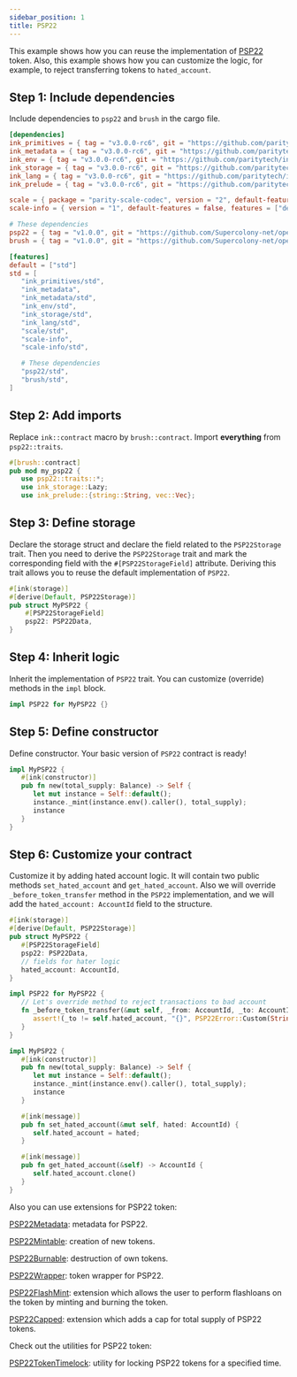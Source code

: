 ```yaml
---
sidebar_position: 1
title: PSP22
---
```


This example shows how you can reuse the implementation of [PSP22](https://github.com/Supercolony-net/openbrush-contracts/tree/main/contracts/token/psp22) token. Also, this example shows how you can customize the logic, for example, to reject transferring tokens to `hated_account`.

## Step 1: Include dependencies

Include dependencies to `psp22` and `brush` in the cargo file.

```toml
[dependencies]
ink_primitives = { tag = "v3.0.0-rc6", git = "https://github.com/paritytech/ink", default-features = false }
ink_metadata = { tag = "v3.0.0-rc6", git = "https://github.com/paritytech/ink", default-features = false, features = ["derive"], optional = true }
ink_env = { tag = "v3.0.0-rc6", git = "https://github.com/paritytech/ink", default-features = false }
ink_storage = { tag = "v3.0.0-rc6", git = "https://github.com/paritytech/ink", default-features = false }
ink_lang = { tag = "v3.0.0-rc6", git = "https://github.com/paritytech/ink", default-features = false }
ink_prelude = { tag = "v3.0.0-rc6", git = "https://github.com/paritytech/ink", default-features = false }

scale = { package = "parity-scale-codec", version = "2", default-features = false, features = ["derive"] }
scale-info = { version = "1", default-features = false, features = ["derive"], optional = true }

# These dependencies
psp22 = { tag = "v1.0.0", git = "https://github.com/Supercolony-net/openbrush-contracts", default-features = false }
brush = { tag = "v1.0.0", git = "https://github.com/Supercolony-net/openbrush-contracts", default-features = false }

[features]
default = ["std"]
std = [
   "ink_primitives/std",
   "ink_metadata",
   "ink_metadata/std",
   "ink_env/std",
   "ink_storage/std",
   "ink_lang/std",
   "scale/std",
   "scale-info",
   "scale-info/std",

   # These dependencies   
   "psp22/std",
   "brush/std",
]
```

## Step 2: Add imports

Replace `ink::contract` macro by `brush::contract`.
Import **everything** from `psp22::traits`.

```rust
#[brush::contract]
pub mod my_psp22 {
   use psp22::traits::*;
   use ink_storage::Lazy;
   use ink_prelude::{string::String, vec::Vec};
```

## Step 3: Define storage

Declare the storage struct and declare the field related to the `PSP22Storage` trait. Then you need to derive the `PSP22Storage` trait and mark the corresponding field with the `#[PSP22StorageField]` attribute. Deriving this trait allows you to reuse the default implementation of `PSP22`.

```rust
#[ink(storage)]
#[derive(Default, PSP22Storage)]
pub struct MyPSP22 {
    #[PSP22StorageField]
    psp22: PSP22Data,
}
```

## Step 4: Inherit logic

Inherit the implementation of `PSP22` trait. You can customize (override) methods in the `impl` block.

```rust
impl PSP22 for MyPSP22 {}
```

## Step 5: Define constructor

Define constructor. Your basic version of `PSP22` contract is ready!

```rust
impl MyPSP22 {
   #[ink(constructor)]
   pub fn new(total_supply: Balance) -> Self {
      let mut instance = Self::default();
      instance._mint(instance.env().caller(), total_supply);
      instance
   }
}
```

## Step 6: Customize your contract

Customize it by adding hated account logic. It will contain two public methods `set_hated_account` and `get_hated_account`. Also we will
override `_before_token_transfer` method in the `PSP22` implementation, and we will add the `hated_account: AccountId` field to the structure.

```rust
#[ink(storage)]
#[derive(Default, PSP22Storage)]
pub struct MyPSP22 {
   #[PSP22StorageField]
   psp22: PSP22Data,
   // fields for hater logic
   hated_account: AccountId,
}

impl PSP22 for MyPSP22 {
   // Let's override method to reject transactions to bad account
   fn _before_token_transfer(&mut self, _from: AccountId, _to: AccountId, _amount: Balance) {
      assert!(_to != self.hated_account, "{}", PSP22Error::Custom(String::from("I hate this account!")).as_ref());
   }
}

impl MyPSP22 {
   #[ink(constructor)]
   pub fn new(total_supply: Balance) -> Self {
      let mut instance = Self::default();
      instance._mint(instance.env().caller(), total_supply);
      instance
   }

   #[ink(message)]
   pub fn set_hated_account(&mut self, hated: AccountId) {
      self.hated_account = hated;
   }

   #[ink(message)]
   pub fn get_hated_account(&self) -> AccountId {
      self.hated_account.clone()
   }
}
```


Also you can use extensions for PSP22 token:

[PSP22Metadata](Extensions/metadata): metadata for PSP22.

[PSP22Mintable](Extensions/mintable): creation of new tokens.

[PSP22Burnable](Extensions/burnable): destruction of own tokens.

[PSP22Wrapper](Extensions/wrapper): token wrapper for PSP22.

[PSP22FlashMint](Extensions/flashmint): extension which allows the user to perform flashloans on the token by minting and burning the token.

[PSP22Capped](Extensions/capped): extension which adds a cap for total supply of PSP22 tokens.

Check out the utilities for PSP22 token:

[PSP22TokenTimelock](Utils/token-timelock): utility for locking PSP22 tokens for a specified time.
